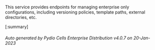 






This service provides endpoints for managing enterprise only configurations, including versioning policies, template paths, external directories, etc.

[:summary]

###### Auto generated by Pydio Cells Enterprise Distribution v4.0.7 on 20-Jan-2023
